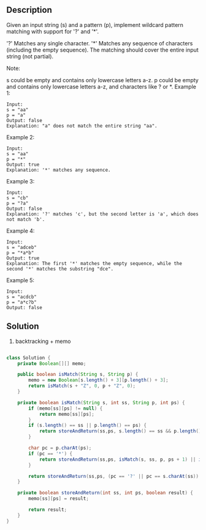 ## Description

Given an input string (s) and a pattern (p), implement wildcard pattern matching with support for '?' and '*'.

'?' Matches any single character.
'*' Matches any sequence of characters (including the empty sequence).
The matching should cover the entire input string (not partial).

Note:

s could be empty and contains only lowercase letters a-z.
p could be empty and contains only lowercase letters a-z, and characters like ? or *.
Example 1:
```
Input:
s = "aa"
p = "a"
Output: false
Explanation: "a" does not match the entire string "aa".
```
Example 2:
```
Input:
s = "aa"
p = "*"
Output: true
Explanation: '*' matches any sequence.
```
Example 3:
```
Input:
s = "cb"
p = "?a"
Output: false
Explanation: '?' matches 'c', but the second letter is 'a', which does not match 'b'.
```
Example 4:
```
Input:
s = "adceb"
p = "*a*b"
Output: true
Explanation: The first '*' matches the empty sequence, while the second '*' matches the substring "dce".
```
Example 5:
```
Input:
s = "acdcb"
p = "a*c?b"
Output: false
```

## Solution

1. backtracking + memo
```java

class Solution {
    private Boolean[][] memo;

    public boolean isMatch(String s, String p) {
        memo = new Boolean[s.length() + 3][p.length() + 3];
        return isMatch(s + "Z", 0, p + "Z", 0);
    }

    private boolean isMatch(String s, int ss, String p, int ps) {
        if (memo[ss][ps] != null) {
            return memo[ss][ps];
        }
        if (s.length() == ss || p.length() == ps) {
            return storeAndReturn(ss,ps, s.length() == ss && p.length() == ps);
        }

        char pc = p.charAt(ps);
        if (pc == '*') {
            return storeAndReturn(ss,ps, isMatch(s, ss, p, ps + 1) || isMatch(s, ss + 1, p, ps));
        }

        return storeAndReturn(ss,ps, (pc == '?' || pc == s.charAt(ss)) && isMatch(s, ss + 1, p, ps + 1));
    }

    private boolean storeAndReturn(int ss, int ps, boolean result) {
        memo[ss][ps] = result;

        return result;
    }
}
```
